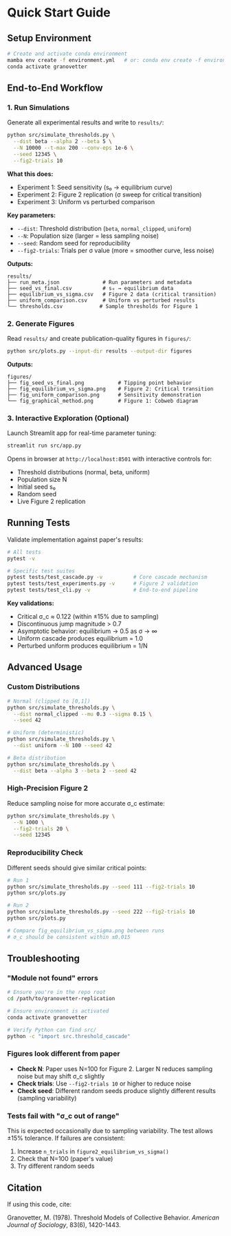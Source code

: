 # Quick Start Guide

## Setup Environment

```bash
# Create and activate conda environment
mamba env create -f environment.yml   # or: conda env create -f environment.yml
conda activate granovetter
```

## End-to-End Workflow

### 1. Run Simulations

Generate all experimental results and write to `results/`:

```bash
python src/simulate_thresholds.py \
  --dist beta --alpha 2 --beta 5 \
  --N 10000 --t-max 200 --conv-eps 1e-6 \
  --seed 12345 \
  --fig2-trials 10
```

**What this does:**
- Experiment 1: Seed sensitivity (s₀ → equilibrium curve)
- Experiment 2: Figure 2 replication (σ sweep for critical transition)
- Experiment 3: Uniform vs perturbed comparison

**Key parameters:**
- `--dist`: Threshold distribution (`beta`, `normal_clipped`, `uniform`)
- `--N`: Population size (larger = less sampling noise)
- `--seed`: Random seed for reproducibility
- `--fig2-trials`: Trials per σ value (more = smoother curve, less noise)

**Outputs:**
```
results/
├── run_meta.json              # Run parameters and metadata
├── seed_vs_final.csv          # s₀ → equilibrium data
├── equilibrium_vs_sigma.csv   # Figure 2 data (critical transition)
├── uniform_comparison.csv     # Uniform vs perturbed results
└── thresholds.csv            # Sample thresholds for Figure 1
```

### 2. Generate Figures

Read `results/` and create publication-quality figures in `figures/`:

```bash
python src/plots.py --input-dir results --output-dir figures
```

**Outputs:**
```
figures/
├── fig_seed_vs_final.png           # Tipping point behavior
├── fig_equilibrium_vs_sigma.png    # Figure 2: Critical transition
├── fig_uniform_comparison.png      # Sensitivity demonstration
└── fig_graphical_method.png        # Figure 1: Cobweb diagram
```

### 3. Interactive Exploration (Optional)

Launch Streamlit app for real-time parameter tuning:

```bash
streamlit run src/app.py
```

Opens in browser at `http://localhost:8501` with interactive controls for:
- Threshold distributions (normal, beta, uniform)
- Population size N
- Initial seed s₀
- Random seed
- Live Figure 2 replication

## Running Tests

Validate implementation against paper's results:

```bash
# All tests
pytest -v

# Specific test suites
pytest tests/test_cascade.py -v          # Core cascade mechanism
pytest tests/test_experiments.py -v      # Figure 2 validation
pytest tests/test_cli.py -v              # End-to-end pipeline
```

**Key validations:**
- Critical σ_c ≈ 0.122 (within ±15% due to sampling)
- Discontinuous jump magnitude > 0.7
- Asymptotic behavior: equilibrium → 0.5 as σ → ∞
- Uniform cascade produces equilibrium = 1.0
- Perturbed uniform produces equilibrium = 1/N

## Advanced Usage

### Custom Distributions

```bash
# Normal (clipped to [0,1])
python src/simulate_thresholds.py \
  --dist normal_clipped --mu 0.3 --sigma 0.15 \
  --seed 42

# Uniform (deterministic)
python src/simulate_thresholds.py \
  --dist uniform --N 100 --seed 42

# Beta distribution
python src/simulate_thresholds.py \
  --dist beta --alpha 3 --beta 2 --seed 42
```

### High-Precision Figure 2

Reduce sampling noise for more accurate σ_c estimate:

```bash
python src/simulate_thresholds.py \
  --N 1000 \
  --fig2-trials 20 \
  --seed 12345
```

### Reproducibility Check

Different seeds should give similar critical points:

```bash
# Run 1
python src/simulate_thresholds.py --seed 111 --fig2-trials 10
python src/plots.py

# Run 2
python src/simulate_thresholds.py --seed 222 --fig2-trials 10
python src/plots.py

# Compare fig_equilibrium_vs_sigma.png between runs
# σ_c should be consistent within ±0.015
```

## Troubleshooting

### "Module not found" errors
```bash
# Ensure you're in the repo root
cd /path/to/granovetter-replication

# Ensure environment is activated
conda activate granovetter

# Verify Python can find src/
python -c "import src.threshold_cascade"
```

### Figures look different from paper
- **Check N**: Paper uses N=100 for Figure 2. Larger N reduces sampling noise but may shift σ_c slightly
- **Check trials**: Use `--fig2-trials 10` or higher to reduce noise
- **Check seed**: Different random seeds produce slightly different results (sampling variability)

### Tests fail with "σ_c out of range"
This is expected occasionally due to sampling variability. The test allows ±15% tolerance. If failures are consistent:
1. Increase `n_trials` in `figure2_equilibrium_vs_sigma()`
2. Check that N=100 (paper's value)
3. Try different random seeds

## Citation

If using this code, cite:

Granovetter, M. (1978). Threshold Models of Collective Behavior. *American Journal of Sociology*, 83(6), 1420-1443.